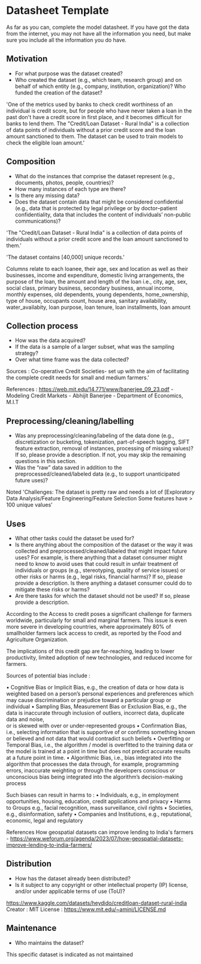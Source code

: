 # Datasheet Template

As far as you can, complete the model datasheet. If you have got the data from the internet, you may not have all the information you need, but make sure you include all the information you do have. 

## Motivation

- For what purpose was the dataset created? 
- Who created the dataset (e.g., which team, research group) and on behalf of which entity (e.g., company, institution, organization)? Who funded the creation of the dataset?

'One of the metrics used by banks to check credit worthiness of an individual is credit score, but for people who have never taken a loan in the past don't have a credit score in first place, and it becomes difficult for banks to lend them.
The "Credit/Loan Dataset - Rural India" is a collection of data points of individuals without a prior credit score and the loan amount sanctioned to them.
The dataset can be used to train models to check the eligible loan amount.'

## Composition

- What do the instances that comprise the dataset represent (e.g., documents, photos, people, countries)? 
- How many instances of each type are there? 
- Is there any missing data?
- Does the dataset contain data that might be considered confidential (e.g., data that is protected by legal privilege or by    doctor–patient confidentiality, data that includes the content of individuals’ non-public communications)?

'The "Credit/Loan Dataset - Rural India" is a collection of data points of individuals without a prior credit score and the loan amount sanctioned to them.'

'The dataset contains [40,000] unique records.' 

Columns relate to each loanee, their age, sex and location as well as their businesses, income and expenditure, domestic living arrangements, the purpose of the loan, the amount and length of the loan i.e., city, age, sex, 	social class,	primary business,	secondary business,	annual income,	monthly expenses, old dependents,	young dependents, 	home_ownership, 	type of house, 	occupants count, 	house area, sanitary availability,	water_availabity, loan purpose, 	loan tenure, 	loan installments, loan amount

## Collection process

- How was the data acquired? 
- If the data is a sample of a larger subset, what was the sampling strategy? 
- Over what time frame was the data collected?

Sources : Co-operative Credit Societies- set up with the aim of facilitating the complete credit needs for small and medium farmers.'

References : https://web.mit.edu/14.771/www/banerjee_09_23.pdf - Modeling Credit Markets - Abhijit Banerjee - Department of Economics, M.I.T

## Preprocessing/cleaning/labelling

- Was any preprocessing/cleaning/labeling of the data done (e.g., discretization or bucketing, tokenization, part-of-speech tagging, SIFT feature extraction, removal of instances, processing of missing values)? If so, please provide a description. If not, you may skip the remaining questions in this section. 
- Was the “raw” data saved in addition to the preprocessed/cleaned/labeled data (e.g., to support unanticipated future uses)?

Noted 'Challenges:
The dataset is pretty raw and needs a lot of [Exploratory Data Analysis/Feature Engineering/Feature Selection
Some features have > 100 unique values'

## Uses

- What other tasks could the dataset be used for? 
- Is there anything about the composition of the dataset or the way it was collected and preprocessed/cleaned/labeled that might impact future uses? For example, is there anything that a dataset consumer might need to know to avoid uses that could result in unfair treatment of individuals or groups (e.g., stereotyping, quality of service issues) or other risks or harms (e.g., legal risks, financial harms)? If so, please provide a description. Is there anything a dataset consumer could do to mitigate these risks or harms? 
- Are there tasks for which the dataset should not be used? If so, please provide a description.

According to the Access to credit poses a significant challenge for farmers worldwide, particularly for small and marginal farmers. This issue is even more severe in developing countries, where approximately 80% of smallholder farmers lack access to credit, as reported by the Food and Agriculture Organization.

The implications of this credit gap are far-reaching, leading to lower productivity, limited adoption of new technologies, and reduced income for farmers.

Sources of potential bias include :

•	Cognitive Bias or Implicit Bias, e.g., the creation of data or how data is weighted based on a person’s personal experiences and preferences which may 
  cause discrimination or prejudice toward a particular group or individual
•	Sampling Bias, Measurement Bias or Exclusion Bias, e.g., the data is inaccurate through inclusion of outliers, incorrect data, duplicate data and noise,  
  or is skewed with over or under-represented groups
•	Confirmation Bias, i.e., selecting information that is supportive of or confirms something known or believed and not data that would contradict such 
  beliefs
•	Overfitting or Temporal Bias, i.e., the algorithm / model is overfitted to the training data or the model is trained at a point in time but does not 
  predict accurate results at a future point in time. 
•	Algorithmic Bias, i.e., bias integrated into the algorithm that processes the data through, for example, programming errors, inaccurate weighting or 
  through the developers conscious or unconscious bias being integrated into the algorithm’s decision-making process

Such biases can result in harms to :
•	Individuals, e.g., in employment opportunities, housing, education, credit applications and privacy
•	Harms to Groups e.g., facial recognition, mass surveillance, civil rights
•	Societies, e.g., disinformation, safety
•	Companies and Institutions, e.g., reputational, economic, legal and regulatory

References
How geospatial datasets can improve lending to India's farmers - https://www.weforum.org/agenda/2023/07/how-geospatial-datasets-improve-lending-to-india-farmers/

## Distribution

- How has the dataset already been distributed? 
- Is it subject to any copyright or other intellectual property (IP) license, and/or under applicable terms of use (ToU)?

https://www.kaggle.com/datasets/heydido/creditloan-dataset-rural-india
Creator : MIT 
License : https://www.mit.edu/~amini/LICENSE.md

## Maintenance

- Who maintains the dataset?

This specific dataset is indicated as not maintained
